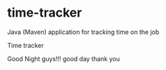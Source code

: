 # time-tracker
Java (Maven) application for tracking time on the job

Time tracker

Good Night guys!!!
good day
thank you
